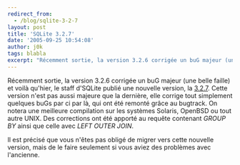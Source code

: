 ```yaml
---
redirect_from:
  - /blog/sqlite-3-2-7
layout: post
title: 'SQLite 3.2.7'
date: '2005-09-25 10:54:08'
author: j0k
tags: blabla
excerpt: "Récemment sortie, la version 3.2.6 corrigée un buG majeur (une belle faille) et voilà qu'hier, le staff d'SQLite publié une nouvelle version, la [3.2.7](http://www.sqlite.org/download.html).     \nCette version n'est pas aussi majeure que la dernière, elle corrige tout simplement quelques buGs par ci par là, qui ont été remonté grâce au bugtrack. On notera      …"
---
```


Récemment sortie, la version 3.2.6 corrigée un buG majeur (une belle faille) et voilà qu'hier, le staff d'SQLite publié une nouvelle version, la [3.2.7](http://www.sqlite.org/download.html).
Cette version n'est pas aussi majeure que la dernière, elle corrige tout simplement quelques buGs par ci par là, qui ont été remonté grâce au bugtrack. On notera une meilleure compilation sur les systèmes Solaris, OpenBSD ou tout autre UNIX. Des corrections ont été apporté au requête contenant *GROUP BY* ainsi que celle avec *LEFT OUTER JOIN*.

Il est précisé que vous n'êtes pas obligé de migrer vers cette nouvelle version, mais de le faire seulement si vous aviez des problèmes avec l'ancienne.
